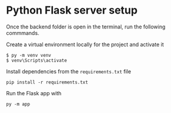# Python Flask server setup

Once the backend folder is open in the terminal, run the following commmands.

Create a virtual environment locally for the project and activate it

```
$ py -m venv venv
$ venv\Scripts\activate
```
Install dependencies from the `requirements.txt` file

```
pip install -r requirements.txt
```

Run the Flask app with 

```
py -m app
```